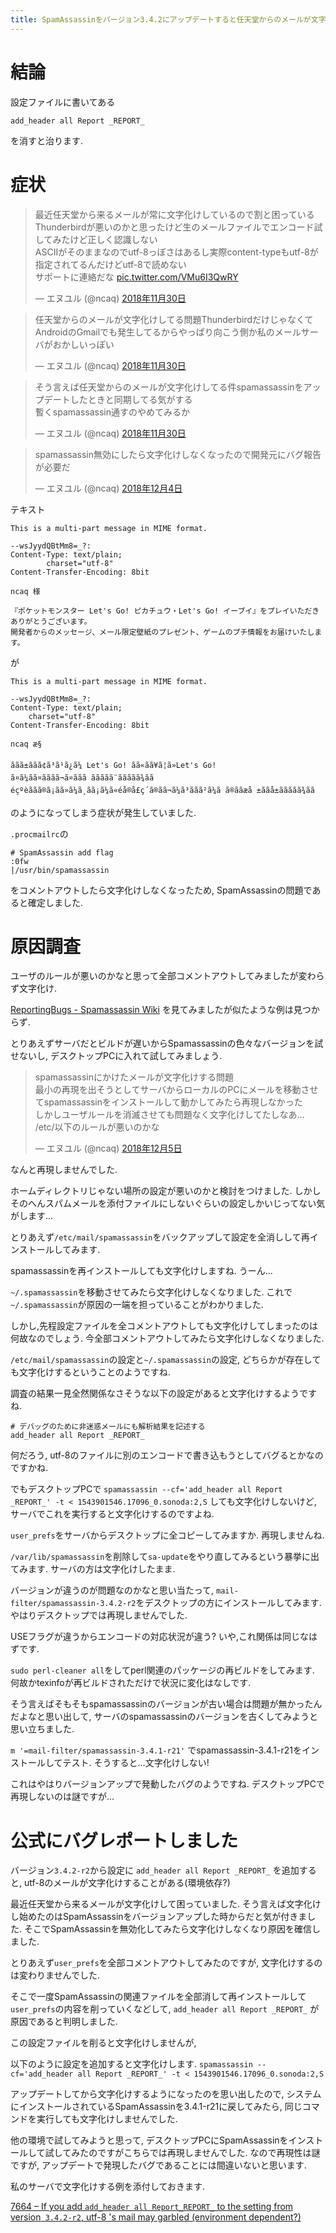 ```yaml
---
title: SpamAssassinをバージョン3.4.2にアップデートすると任天堂からのメールが文字化けする症状を直しました
---
```


# 結論

設定ファイルに書いてある

~~~
add_header all Report _REPORT_
~~~

を消すと治ります.

# 症状

<blockquote class="twitter-tweet" data-lang="ja"><p lang="ja" dir="ltr">最近任天堂から来るメールが常に文字化けしているので割と困っている<br />Thunderbirdが悪いのかと思ったけど生のメールファイルでエンコード試してみたけど正しく認識しない<br />ASCIIがそのままなのでutf-8っぽさはあるし実際content-typeもutf-8が指定されてるんだけどutf-8で読めない<br />サポートに連絡だな <a href="https://t.co/VMu6I3QwRY">pic.twitter.com/VMu6I3QwRY</a></p>&mdash; エヌユル (@ncaq) <a href="https://twitter.com/ncaq/status/1068409297539723264?ref_src=twsrc%5Etfw">2018年11月30日</a></blockquote>

<blockquote class="twitter-tweet" data-lang="ja"><p lang="ja" dir="ltr">任天堂からのメールが文字化けしてる問題ThunderbirdだけじゃなくてAndroidのGmailでも発生してるからやっぱり向こう側か私のメールサーバがおかしいっぽい</p>&mdash; エヌユル (@ncaq) <a href="https://twitter.com/ncaq/status/1068411787211501568?ref_src=twsrc%5Etfw">2018年11月30日</a></blockquote>

<blockquote class="twitter-tweet" data-lang="ja"><p lang="ja" dir="ltr">そう言えば任天堂からのメールが文字化けしてる件spamassassinをアップデートしたときと同期してる気がする<br />暫くspamassassin通すのやめてみるか</p>&mdash; エヌユル (@ncaq) <a href="https://twitter.com/ncaq/status/1068446183960412161?ref_src=twsrc%5Etfw">2018年11月30日</a></blockquote>

<blockquote class="twitter-tweet" data-lang="ja"><p lang="ja" dir="ltr">spamassassin無効にしたら文字化けしなくなったので開発元にバグ報告が必要だ</p>&mdash; エヌユル (@ncaq) <a href="https://twitter.com/ncaq/status/1069909472825434112?ref_src=twsrc%5Etfw">2018年12月4日</a></blockquote>

テキスト

~~~
This is a multi-part message in MIME format.

--wsJyydQBtMm8=_?:
Content-Type: text/plain;
        charset="utf-8"
Content-Transfer-Encoding: 8bit

ncaq 様

『ポケットモンスター Let's Go! ピカチュウ・Let's Go! イーブイ』をプレイいただきありがとうございます。
開発者からのメッセージ、メール限定壁紙のプレゼント、ゲームのプチ情報をお届けいたします。
~~~

が

~~~
This is a multi-part message in MIME format.

--wsJyydQBtMm8=_?:
Content-Type: text/plain;
	charset="utf-8"
Content-Transfer-Encoding: 8bit

ncaq æ§

ããã±ããã¢ã³ã¹ã¿ã¼ Let's Go! ãã«ãã¥ã¦ã»Let's Go! ã¤ã¼ãã¤ãããã¬ã¤ããã ããããã¨ããããã¾ãã
éçºèããã®ã¡ãã»ã¼ã¸ãã¡ã¼ã«éå®å£ç´ã®ãã¬ã¼ã³ããã²ã¼ã ã®ããæå ±ããå±ããããã¾ãã
~~~

のようになってしまう症状が発生していました.

`.procmailrc`の

~~~
# SpamAssassin add flag
:0fw
|/usr/bin/spamassassin
~~~

をコメントアウトしたら文字化けしなくなったため,
SpamAssassinの問題であると確定しました.

# 原因調査

ユーザのルールが悪いのかなと思って全部コメントアウトしてみましたが変わらず文字化け.

[ReportingBugs - Spamassassin Wiki](https://wiki.apache.org/spamassassin/ReportingBugs)
を見てみましたが似たような例は見つからず.

とりあえずサーバだとビルドが遅いからSpamassassinの色々なバージョンを試せないし,
デスクトップPCに入れて試してみましょう.

<blockquote class="twitter-tweet" data-lang="ja"><p lang="ja" dir="ltr">spamassassinにかけたメールが文字化けする問題<br />最小の再現を出そうとしてサーバからローカルのPCにメールを移動させてspamassassinをインストールして動かしてみたら再現しなかった<br />しかしユーザルールを消滅させても問題なく文字化けしてたしなあ…<br />/etc/以下のルールが悪いのかな</p>&mdash; エヌユル (@ncaq) <a href="https://twitter.com/ncaq/status/1070225868893515776?ref_src=twsrc%5Etfw">2018年12月5日</a></blockquote>

なんと再現しませんでした.

ホームディレクトリじゃない場所の設定が悪いのかと検討をつけました.
しかしそのへんスパムメールを添付ファイルにしないぐらいの設定しかいじってない気がします…

とりあえず`/etc/mail/spamassassin`をバックアップして設定を全消しして再インストールしてみます.

spamassassinを再インストールしても文字化けしますね.
うーん…

`~/.spamassassin`を移動させてみたら文字化けしなくなりました.
これで`~/.spamassassin`が原因の一端を担っていることがわかりました.

しかし,先程設定ファイルを全コメントアウトしても文字化けしてしまったのは何故なのでしょう.
今全部コメントアウトしてみたら文字化けしなくなりました.

`/etc/mail/spamassassin`の設定と`~/.spamassassin`の設定,
どちらかが存在しても文字化けするということのようですね.

調査の結果一見全然関係なさそうな以下の設定があると文字化けするようですね.

~~~
# デバッグのために非迷惑メールにも解析結果を記述する
add_header all Report _REPORT_
~~~

何だろう,
utf-8のファイルに別のエンコードで書き込もうとしてバグるとかなのですかね.

でもデスクトップPCで
`spamassassin --cf='add_header all Report _REPORT_' -t < 1543901546.17096_0.sonoda:2,S`
しても文字化けしないけど,
サーバでこれを実行すると文字化けするのですよね.

`user_prefs`をサーバからデスクトップに全コピーしてみますか.
再現しませんね.

`/var/lib/spamassassin`を削除して`sa-update`をやり直してみるという暴挙に出てみます.
サーバの方は文字化けしたまま.

バージョンが違うのが問題なのかなと思い当たって,
`mail-filter/spamassassin-3.4.2-r2`をデスクトップの方にインストールしてみます.
やはりデスクトップでは再現しませんでした.

USEフラグが違うからエンコードの対応状況が違う?
いや,これ関係は同じなはずです.

`sudo perl-cleaner all`をしてperl関連のパッケージの再ビルドをしてみます.
何故かtexinfoが再ビルドされただけで状況に変化はなしです.

そう言えばそもそもspamassassinのバージョンが古い場合は問題が無かったんだよなと思い出して,
サーバのspamassassinのバージョンを古くしてみようと思い立ちました.

`m '=mail-filter/spamassassin-3.4.1-r21'`
でspamassassin-3.4.1-r21をインストールしてテスト.
そうすると…文字化けしない!

これはやはりバージョンアップで発動したバグのようですね.
デスクトップPCで再現しないのは謎ですが…

# 公式にバグレポートしました

バージョン`3.4.2-r2`から設定に `add_header all Report _REPORT_` を追加すると,
utf-8のメールが文字化けすることがある(環境依存?)

最近任天堂から来るメールが文字化けして困っていました.
そう言えば文字化けし始めたのはSpamAssassinをバージョンアップした時からだと気が付きました.
そこでSpamAssassinを無効化してみたら文字化けしなくなり原因を確信しました.

とりあえず`user_prefs`を全部コメントアウトしてみたのですが,
文字化けするのは変わりませんでした.

そこで一度SpamAssassinの関連ファイルを全部消して再インストールして`user_prefs`の内容を削っていくなどして,
`add_header all Report _REPORT_`
が原因であると判明しました.

この設定ファイルを削ると文字化けしませんが,

以下のように設定を追加すると文字化けします.
`spamassassin --cf='add_header all Report _REPORT_' -t < 1543901546.17096_0.sonoda:2,S`

アップデートしてから文字化けするようになったのを思い出したので,
システムにインストールされているSpamAssassinを3.4.1-r21に戻してみたら,
同じコマンドを実行しても文字化けしませんでした.

他の環境で試してみようと思って,
デスクトップPCにSpamAssassinをインストールして試してみたのですがこちらでは再現しませんでした.
なので再現性は謎ですが,
アップデートで発現したバグであることには間違いないと思います.

私のサーバで文字化けする例を添付しておきます.

[7664 – If you add `add_header all Report_REPORT_` to the setting from version` 3.4.2-r2`, utf-8 's mail may garbled (environment dependent?)](https://bz.apache.org/SpamAssassin/show_bug.cgi?id=7664)
